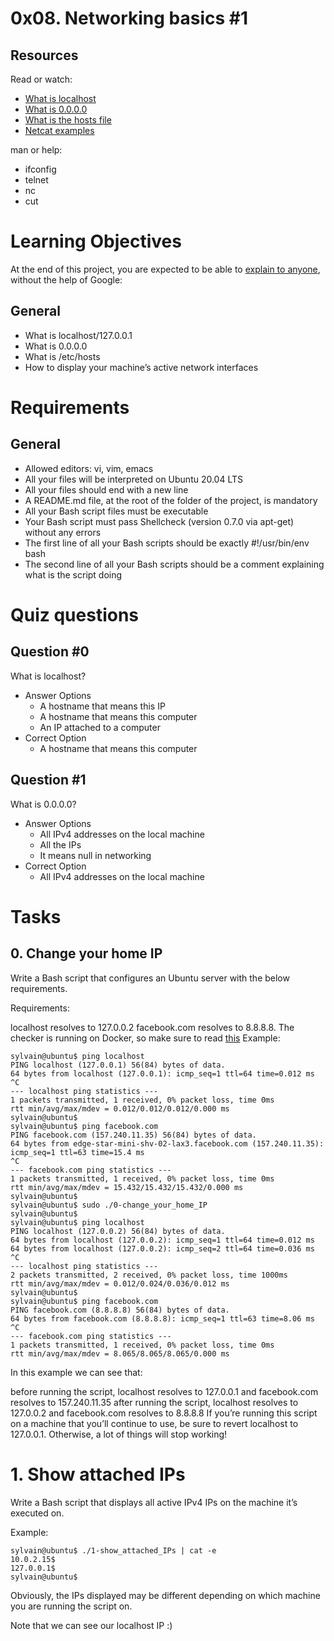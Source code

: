 # 0x08. Networking basics #1

## Resources
Read or watch:

* [What is localhost](https://en.wikipedia.org/wiki/Localhost)
* [What is 0.0.0.0](https://en.wikipedia.org/wiki/0.0.0.0)
* [What is the hosts file](https://www.makeuseof.com/tag/modify-manage-hosts-file-linux/)
* [Netcat examples](https://www.thegeekstuff.com/2012/04/nc-command-examples/)

man or help:

* ifconfig
* telnet
* nc
* cut

# Learning Objectives
At the end of this project, you are expected to be able to [explain to anyone](https://fs.blog/feynman-learning-technique/), without the help of Google:

## General
* What is localhost/127.0.0.1
* What is 0.0.0.0
* What is /etc/hosts
* How to display your machine’s active network interfaces

# Requirements
## General
* Allowed editors: vi, vim, emacs
* All your files will be interpreted on Ubuntu 20.04 LTS
* All your files should end with a new line
* A README.md file, at the root of the folder of the project, is mandatory
* All your Bash script files must be executable
* Your Bash script must pass Shellcheck (version 0.7.0 via apt-get) without any errors
* The first line of all your Bash scripts should be exactly #!/usr/bin/env bash
* The second line of all your Bash scripts should be a comment explaining what is the script doing

# Quiz questions
## Question #0
What is localhost?
* Answer Options
  * A hostname that means this IP
  * A hostname that means this computer
  * An IP attached to a computer
* Correct Option
  * A hostname that means this computer
## Question #1
What is 0.0.0.0?
* Answer Options
  * All IPv4 addresses on the local machine
  * All the IPs
  * It means null in networking
* Correct Option
  * All IPv4 addresses on the local machine

# Tasks
## 0. Change your home IP
Write a Bash script that configures an Ubuntu server with the below requirements.

Requirements:

localhost resolves to 127.0.0.2
facebook.com resolves to 8.8.8.8.
The checker is running on Docker, so make sure to read [this](https://web.archive.org/web/20171117023601/http://blog.jonathanargentiero.com/docker-sed-cannot-rename-etcsedl8ysxl-device-or-resource-busy/)
Example:
```
sylvain@ubuntu$ ping localhost
PING localhost (127.0.0.1) 56(84) bytes of data.
64 bytes from localhost (127.0.0.1): icmp_seq=1 ttl=64 time=0.012 ms
^C
--- localhost ping statistics ---
1 packets transmitted, 1 received, 0% packet loss, time 0ms
rtt min/avg/max/mdev = 0.012/0.012/0.012/0.000 ms
sylvain@ubuntu$
sylvain@ubuntu$ ping facebook.com
PING facebook.com (157.240.11.35) 56(84) bytes of data.
64 bytes from edge-star-mini-shv-02-lax3.facebook.com (157.240.11.35): icmp_seq=1 ttl=63 time=15.4 ms
^C
--- facebook.com ping statistics ---
1 packets transmitted, 1 received, 0% packet loss, time 0ms
rtt min/avg/max/mdev = 15.432/15.432/15.432/0.000 ms
sylvain@ubuntu$
sylvain@ubuntu$ sudo ./0-change_your_home_IP
sylvain@ubuntu$
sylvain@ubuntu$ ping localhost
PING localhost (127.0.0.2) 56(84) bytes of data.
64 bytes from localhost (127.0.0.2): icmp_seq=1 ttl=64 time=0.012 ms
64 bytes from localhost (127.0.0.2): icmp_seq=2 ttl=64 time=0.036 ms
^C
--- localhost ping statistics ---
2 packets transmitted, 2 received, 0% packet loss, time 1000ms
rtt min/avg/max/mdev = 0.012/0.024/0.036/0.012 ms
sylvain@ubuntu$
sylvain@ubuntu$ ping facebook.com
PING facebook.com (8.8.8.8) 56(84) bytes of data.
64 bytes from facebook.com (8.8.8.8): icmp_seq=1 ttl=63 time=8.06 ms
^C
--- facebook.com ping statistics ---
1 packets transmitted, 1 received, 0% packet loss, time 0ms
rtt min/avg/max/mdev = 8.065/8.065/8.065/0.000 ms
```
In this example we can see that:

before running the script, localhost resolves to 127.0.0.1 and facebook.com resolves to 157.240.11.35
after running the script, localhost resolves to 127.0.0.2 and facebook.com resolves to 8.8.8.8
If you’re running this script on a machine that you’ll continue to use, be sure to revert localhost to 127.0.0.1. Otherwise, a lot of things will stop working!

# 1. Show attached IPs
Write a Bash script that displays all active IPv4 IPs on the machine it’s executed on.

Example:
```
sylvain@ubuntu$ ./1-show_attached_IPs | cat -e
10.0.2.15$
127.0.0.1$
sylvain@ubuntu$
```
Obviously, the IPs displayed may be different depending on which machine you are running the script on.

Note that we can see our localhost IP :)


